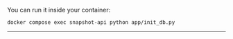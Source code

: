You can run it inside your container:

<pre class="overflow-visible!" data-start="3976" data-end="4042"><div class="contain-inline-size rounded-2xl relative bg-token-sidebar-surface-primary"><div class="sticky top-9"><div class="absolute end-0 bottom-0 flex h-9 items-center pe-2"><div class="bg-token-bg-elevated-secondary text-token-text-secondary flex items-center gap-4 rounded-sm px-2 font-sans text-xs"></div></div></div><div class="overflow-y-auto p-4" dir="ltr"><code class="whitespace-pre! language-bash"><span><span>docker compose </span><span>exec</span><span> snapshot-api python app/init_db.py
</span></span></code></div></div></pre>

---
